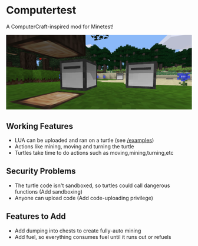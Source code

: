 # Computertest

A ComputerCraft-inspired mod for Minetest!

![Computertest](banner.png)


## Working Features

- LUA can be uploaded and ran on a turtle (see [/examples]())
- Actions like mining, moving and turning the turtle
- Turtles take time to do actions such as moving,mining,turning,etc

## Security Problems

- The turtle code isn't sandboxed, so turtles could call dangerous functions (Add sandboxing)
- Anyone can upload code (Add code-uploading privilege)

## Features to Add

- Add dumping into chests to create fully-auto mining
- Add fuel, so everything consumes fuel until it runs out or refuels
